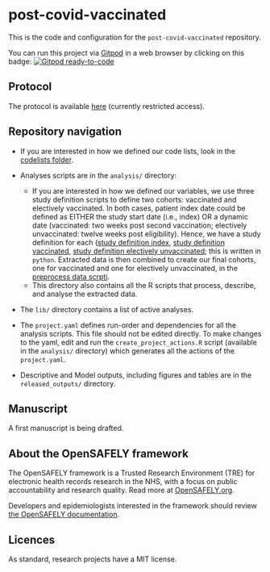 # post-covid-vaccinated

This is the code and configuration for the `post-covid-vaccinated` repository.

You can run this project via [Gitpod](https://gitpod.io) in a web browser by clicking on this badge: [![Gitpod ready-to-code](https://img.shields.io/badge/Gitpod-ready--to--code-908a85?logo=gitpod)](https://gitpod.io/#https://github.com/opensafely/post-covid-vaccinated)

## Protocol
The protocol is available [here](https://uob.sharepoint.com/:w:/r/teams/grp-ehr/_layouts/15/Doc.aspx?sourcedoc=%7BEF4D8C0D-B811-4A56-9A03-030E6A32DCC5%7D&file=post-covid-vaccinated.docx&action=default&mobileredirect=true) (currently restricted access).

## Repository navigation
* If you are interested in how we defined our code lists, look in the [codelists folder](./codelists/).

* Analyses scripts are in the `analysis/` directory:
    * If you are interested in how we defined our variables, we use three study definition scripts to define two cohorts: vaccinated and electively vaccinated. In both cases, patient index date could be defined as EITHER the study start date (i.e., index) OR a dynamic date (vaccinated: two weeks post second vaccination; electively unvaccinated: twelve weeks post eligibility). Hence, we have a study definition for each ([study definition index](analysis/study_definition_index.py), [study definition vaccinated](analysis/study_definition_vaccinated.py), [study definition electively unvaccinated](analysis/study_definition_electively_unvaccinated.py); this is written in `python`. Extracted data is then combined to create our final cohorts, one for vaccinated and one for electively unvaccinated, in the [preprocess data scrpti](analysis/preprocess_data.R).
    * This directory also contains all the R scripts that process, describe, and analyse the extracted data.

* The `lib/` directory contains a list of active analyses.

* The `project.yaml` defines run-order and dependencies for all the analysis scripts. This file should not be edited directly. To make changes to the yaml, edit and run the `create_project_actions.R` script (available in the `analysis/` directory) which generates all the actions of the `project.yaml`.

* Descriptive and Model outputs, including figures and tables are in the `released_outputs/` directory.


## Manuscript
A first manuscript is being drafted.

## About the OpenSAFELY framework

The OpenSAFELY framework is a Trusted Research Environment (TRE) for electronic
health records research in the NHS, with a focus on public accountability and
research quality. Read more at [OpenSAFELY.org](https://opensafely.org).

Developers and epidemiologists interested in the framework should review [the OpenSAFELY documentation](https://docs.opensafely.org).

## Licences
As standard, research projects have a MIT license. 
